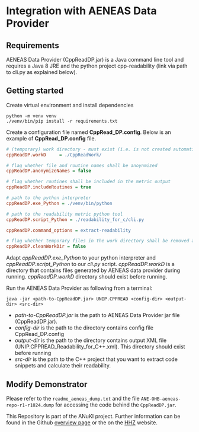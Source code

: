 # Integration with AENEAS Data Provider

## Requirements
AENEAS Data Provider (CppReadDP.jar) is a Java command line tool and requires a Java 8 JRE and the python project cpp-readability (link via path to cli.py as explained below). 

## Getting started

Create virtual environment and install dependencies
```shell
python -m venv venv
./venv/bin/pip install -r requirements.txt
```

Create a configuration file named **CppRead_DP.config**. 
Below is an example of **CppRead_DP.config** file.
```ini
# (temporary) work directory - must exist (i.e. is not created automatically)
cppReadDP.workD		= ./CppReadWork/

# flag whether file and routine names shall be anoynmized
cppReadDP.anonymizeNames = false

# flag whether routines shall be included in the metric output
cppReadDP.includeRoutines = true

# path to the python interpreter
cppReadDP.exe_Python = ./venv/bin/python

# path to the readability metric python tool
cppReadDP.script_Python = ./readability_for_c/cli.py

cppReadDP.command_options = extract-readability

# flag whether temporary files in the work directory shall be removed again. use 'false' only for debugging.
cppReadDP.cleanWorkDir = false
```

Adapt _cppReadDP.exe_Python_ to your python interpreter 
and _cppReadDP.script_Python_ to our _cli.py_ script.
_cppReadDP.workD_ is a directory that contains files generated by AENEAS data provider during running.
_cppReadDP.workD_ directory should exist before running.

Run the AENEAS Data Provider as following from a terminal:
```shell
java -jar <path-to-CppReadDP.jar> UNIP.CPPREAD <config-dir> <output-dir> <src-dir>
```

- _path-to-CppReadDP.jar_ is the path to AENEAS Data Provider jar file (CppReadDP.jar).
- _config-dir_ is the path to the directory contains config file CppRead_DP.config
- _output-dir_ is the path to the directory contains output XML file (UNIP.CPPREAD_Readability_for_C++.xml). 
This directory should exist before running
- _src-dir_ is the path to the C++ project that you want to extract code snippets and calculate their readability.

## Modify Demonstrator

Please refer to the `readme_aeneas_dump.txt` and the file `ANE-OHB-aeneas-repo-r1-r1024.dump` for accessing the code behind the `CppReadDP.jar`.

 This Repository is part of the ANuKI project. Further information can be found in the Github [overview page](https://anuki-rt.github.io/) or the on the [HHZ](https://www.hhz.de/forschung/forschungsprojekte/anuki) website.
